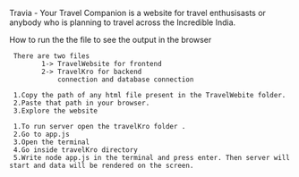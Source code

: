 Travia - Your Travel Companion is a website for travel enthusisasts or anybody who is planning to travel across the Incredible India.








How to run the the file to see the output in the browser

<!-- Description of the files -->
     There are two files
            1-> TravelWebsite for frontend
            2-> TravelKro for backend
                connection and database connection

<!-- Ist Step for running the fronend part -->

     1.Copy the path of any html file present in the TravelWebite folder.
     2.Paste that path in your browser.
     3.Explore the website

<!-- How to run server-->

     1.To run server open the travelKro folder .
     2.Go to app.js
     3.Open the terminal
     4.Go inside travelKro directory 
     5.Write node app.js in the terminal and press enter. Then server will start and data will be rendered on the screen.
    

